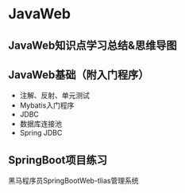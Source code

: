 # JavaWeb

## JavaWeb知识点学习总结&思维导图

## JavaWeb基础（附入门程序）
- 注解、反射、单元测试 
- Mybatis入门程序
- JDBC
- 数据库连接池
- Spring JDBC

## SpringBoot项目练习
黑马程序员SpringBootWeb-tlias管理系统



